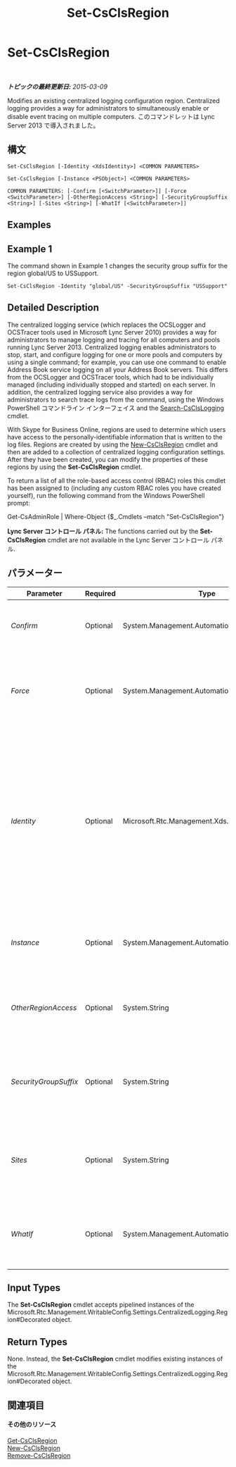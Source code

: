 ﻿---
title: Set-CsClsRegion
TOCTitle: Set-CsClsRegion
ms:assetid: 2599cae9-edef-408f-8987-313c67bfe763
ms:mtpsurl: https://technet.microsoft.com/ja-jp/library/JJ204746(v=OCS.15)
ms:contentKeyID: 48271508
ms.date: 05/19/2016
mtps_version: v=OCS.15
ms.translationtype: HT
---

# Set-CsClsRegion

 

_**トピックの最終更新日:** 2015-03-09_

Modifies an existing centralized logging configuration region. Centralized logging provides a way for administrators to simultaneously enable or disable event tracing on multiple computers. このコマンドレットは Lync Server 2013 で導入されました。

## 構文

    Set-CsClsRegion [-Identity <XdsIdentity>] <COMMON PARAMETERS>

    Set-CsClsRegion [-Instance <PSObject>] <COMMON PARAMETERS>

    COMMON PARAMETERS: [-Confirm [<SwitchParameter>]] [-Force <SwitchParameter>] [-OtherRegionAccess <String>] [-SecurityGroupSuffix <String>] [-Sites <String>] [-WhatIf [<SwitchParameter>]]

## Examples

## Example 1

The command shown in Example 1 changes the security group suffix for the region global/US to USSupport.

    Set-CsClsRegion -Identity "global/US" -SecurityGroupSuffix "USSupport"

## Detailed Description

The centralized logging service (which replaces the OCSLogger and OCSTracer tools used in Microsoft Lync Server 2010) provides a way for administrators to manage logging and tracing for all computers and pools running Lync Server 2013. Centralized logging enables administrators to stop, start, and configure logging for one or more pools and computers by using a single command; for example, you can use one command to enable Address Book service logging on all your Address Book servers. This differs from the OCSLogger and OCSTracer tools, which had to be individually managed (including individually stopped and started) on each server. In addition, the centralized logging service also provides a way for administrators to search trace logs from the command, using the Windows PowerShell コマンドライン インターフェイス and the [Search-CsClsLogging](search-csclslogging.md) cmdlet.

With Skype for Business Online, regions are used to determine which users have access to the personally-identifiable information that is written to the log files. Regions are created by using the [New-CsClsRegion](new-csclsregion.md) cmdlet and then are added to a collection of centralized logging configuration settings. After they have been created, you can modify the properties of these regions by using the **Set-CsClsRegion** cmdlet.

To return a list of all the role-based access control (RBAC) roles this cmdlet has been assigned to (including any custom RBAC roles you have created yourself), run the following command from the Windows PowerShell prompt:

Get-CsAdminRole | Where-Object {$\_.Cmdlets –match "Set-CsClsRegion"}

**Lync Server コントロール パネル:** The functions carried out by the **Set-CsClsRegion** cmdlet are not available in the Lync Server コントロール パネル.

## パラメーター


<table>
<colgroup>
<col style="width: 25%" />
<col style="width: 25%" />
<col style="width: 25%" />
<col style="width: 25%" />
</colgroup>
<thead>
<tr class="header">
<th>Parameter</th>
<th>Required</th>
<th>Type</th>
<th>Description</th>
</tr>
</thead>
<tbody>
<tr class="odd">
<td><p><em>Confirm</em></p></td>
<td><p>Optional</p></td>
<td><p>System.Management.Automation.SwitchParameter</p></td>
<td><p>Prompts you for confirmation before executing the command.</p></td>
</tr>
<tr class="even">
<td><p><em>Force</em></p></td>
<td><p>Optional</p></td>
<td><p>System.Management.Automation.SwitchParameter</p></td>
<td><p>Suppresses the display of any non-fatal error message that might occur when running the command.</p></td>
</tr>
<tr class="odd">
<td><p><em>Identity</em></p></td>
<td><p>Optional</p></td>
<td><p>Microsoft.Rtc.Management.Xds.XdsIdentity</p></td>
<td><p>Unique identifier for the region. Region Identities consist of the centralized logging configuration scope where the region was created plus a unique region name. For example, to refer to a global region named Redmond use this syntax:</p>
<p>-Identity &quot;global/Redmond&quot;</p></td>
</tr>
<tr class="even">
<td><p><em>Instance</em></p></td>
<td><p>Optional</p></td>
<td><p>System.Management.Automation.PSObject</p></td>
<td><p>Allows you to pass a reference to an object rather than set individual parameter values.</p></td>
</tr>
<tr class="odd">
<td><p><em>OtherRegionAccess</em></p></td>
<td><p>Optional</p></td>
<td><p>System.String</p></td>
<td><p>Name of an additional region that can be accessed by authorized users for this region.</p></td>
</tr>
<tr class="even">
<td><p><em>SecurityGroupSuffix</em></p></td>
<td><p>Optional</p></td>
<td><p>System.String</p></td>
<td><p>Suffix to be added to the end of the name of any security group that will be authorized for this region.</p></td>
</tr>
<tr class="odd">
<td><p><em>Sites</em></p></td>
<td><p>Optional</p></td>
<td><p>System.String</p></td>
<td><p>Sites contained within this region. These correspond to the SideId attribute values in the topology document.</p></td>
</tr>
<tr class="even">
<td><p><em>WhatIf</em></p></td>
<td><p>Optional</p></td>
<td><p>System.Management.Automation.SwitchParameter</p></td>
<td><p>Describes what would happen if you executed the command without actually executing the command.</p></td>
</tr>
</tbody>
</table>


## Input Types

The **Set-CsClsRegion** cmdlet accepts pipelined instances of the Microsoft.Rtc.Management.WritableConfig.Settings.CentralizedLogging.Region\#Decorated object.

## Return Types

None. Instead, the **Set-CsClsRegion** cmdlet modifies existing instances of the Microsoft.Rtc.Management.WritableConfig.Settings.CentralizedLogging.Region\#Decorated object.

## 関連項目

#### その他のリソース

[Get-CsClsRegion](get-csclsregion.md)  
[New-CsClsRegion](new-csclsregion.md)  
[Remove-CsClsRegion](remove-csclsregion.md)


